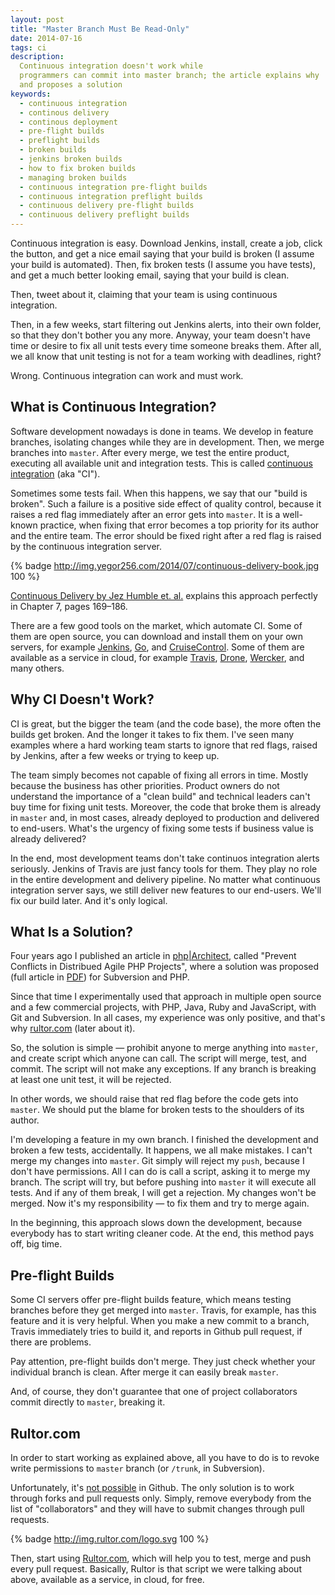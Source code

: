 ```yaml
---
layout: post
title: "Master Branch Must Be Read-Only"
date: 2014-07-16
tags: ci
description:
  Continuous integration doesn't work while
  programmers can commit into master branch; the article explains why
  and proposes a solution
keywords:
  - continuous integration
  - continous delivery
  - continous deployment
  - pre-flight builds
  - preflight builds
  - broken builds
  - jenkins broken builds
  - how to fix broken builds
  - managing broken builds
  - continuous integration pre-flight builds
  - continuous integration preflight builds
  - continuous delivery pre-flight builds
  - continuous delivery preflight builds
---
```


Continuous integration is easy. Download Jenkins, install, create
a job, click the button, and get a nice email saying that your build
is broken (I assume your build is automated). Then, fix broken tests
(I assume you have tests), and get a much better looking email,
saying that your build is clean.

Then, tweet about it, claiming that your team is using continuous
integration.

Then, in a few weeks, start filtering out Jenkins alerts, into their own
folder, so that they don't bother you any more. Anyway, your team doesn't have
time or desire to fix all unit tests every time someone breaks them.
After all, we all know that unit testing is not for a team working with deadlines, right?

Wrong. Continuous integration can work and must work.

<!--more-->

## What is Continuous Integration?

Software development nowadays is done in teams. We develop in feature branches,
isolating changes while they are in development. Then, we merge branches into
`master`. After every merge, we
test the entire product, executing all available unit and integration tests.
This is called
[continuous integration](https://en.wikipedia.org/wiki/Continuous_integration) (aka "CI").

Sometimes some tests fail.
When this happens, we say that our "build is broken".
Such a failure is a positive side effect of quality control,
because it raises a red flag immediately after an error gets into `master`.
It is a well-known practice, when fixing that error becomes a top
priority for its author and the entire team. The error should be fixed right after
a red flag is raised by the continuous integration server.

{% badge http://img.yegor256.com/2014/07/continuous-delivery-book.jpg 100 %}

[Continuous Delivery by Jez Humble et. al.](http://www.amazon.com/gp/product/0321601912/ref=as_li_tl?ie=UTF8&camp=1789&creative=390957&creativeASIN=0321601912&linkCode=as2&tag=yegor256com-20&linkId=GKWBKGZUJGJLFMHE)
explains this approach perfectly in Chapter 7, pages 169&ndash;186.

There are a few good tools on the market, which automate CI.
Some of them are open source, you can download and install them on your
own servers, for example
[Jenkins](http://www.jenkins-ci.org),
[Go](http://www.thoughtworks.com/products/go-continuous-delivery), and
[CruiseControl](http://cruisecontrol.sourceforge.net/). Some of them
are available as a service in cloud, for example
[Travis](http://www.travis-ci.org),
[Drone](http://www.drone.io),
[Wercker](http://wercker.com/), and many others.

## Why CI Doesn't Work?

CI is great, but the bigger the team (and the code base),
the more often the builds get broken. And the longer it takes to fix them. I've
seen many examples where a hard working team starts
to ignore that red flags, raised by Jenkins, after a few weeks
or trying to keep up.

The team simply becomes not capable of fixing all errors in time.
Mostly because the business has other priorities. Product owners
do not understand the importance of a "clean build" and technical leaders
can't buy time for fixing unit tests. Moreover, the code that broke them
is already in `master` and, in most cases, already deployed to production
and delivered to end-users. What's the urgency of fixing some tests
if business value is already delivered?

In the end, most development teams don't take continuos integration alerts
seriously. Jenkins of Travis are just fancy tools for them. They play no
role in the entire development and delivery pipeline. No matter what
continuous integration server says, we still deliver new features
to our end-users. We'll fix our build later. And it's only logical.

## What Is a Solution?

Four years ago I published an article in [php|Architect](http://www.phparch.com/magazine/2010-2/august/),
called "Prevent Conflicts in Distribued Agile PHP Projects",
where a solution was proposed
(full article in [PDF](http://img.rultor.com/guard-article.pdf)) for Subversion and PHP.

Since that time I experimentally used
that approach in multiple open source and a few commercial projects,
with PHP, Java, Ruby and JavaScript, with Git and Subversion.
In all cases, my experience was only positive, and that's why
[rultor.com](http://www.rultor.com) (later about it).

So, the solution is simple &mdash; prohibit anyone to merge anything into `master`,
and create script which anyone can call. The script will merge, test, and commit.
The script will not make any exceptions. If any branch is breaking at least
one unit test, it will be rejected.

In other words, we should raise that red flag before the code gets
into `master`. We should put the blame for broken tests to the
shoulders of its author.

I'm developing a feature in my own branch. I finished the development
and broken a few tests, accidentally. It happens, we all make mistakes.
I can't merge my changes into `master`. Git simply will reject my
`push`, because I don't have permissions. All I can do is call a script,
asking it to merge my branch. The script will try, but before pushing
into `master` it will execute all tests. And if any of them break, I will
get a rejection. My changes won't be merged. Now it's my responsibility &mdash;
to fix them and try to merge again.

In the beginning, this approach slows down the development, because
everybody has to start writing cleaner code. At the end, this method
pays off, big time.

## Pre-flight Builds

Some CI servers offer pre-flight builds feature, which means
testing branches before they get merged into `master`. Travis, for example,
has this feature and it is very helpful. When you make a new commit
to a branch, Travis immediately tries to build it, and reports
in Github pull request, if there are problems.

Pay attention, pre-flight builds don't merge. They just check whether
your individual branch is clean. After merge it can easily break `master`.

And, of course, they don't guarantee that one of project collaborators
commit directly to `master`, breaking it.

## Rultor.com

In order to start working as explained above, all you have to do
is to revoke write permissions to `master` branch (or `/trunk`, in Subversion).

Unfortunately, it's [not possible](http://stackoverflow.com/questions/10381672) in Github.
The only solution is to work through forks and pull requests only. Simply,
remove everybody from the list of "collaborators" and they will have to
submit changes through pull requests.

{% badge http://img.rultor.com/logo.svg 100 %}

Then, start using [Rultor.com](http://www.rultor.com),
which will help you to test, merge and push
every pull request. Basically, Rultor is that script we were talking about above,
available as a service, in cloud, for free.
